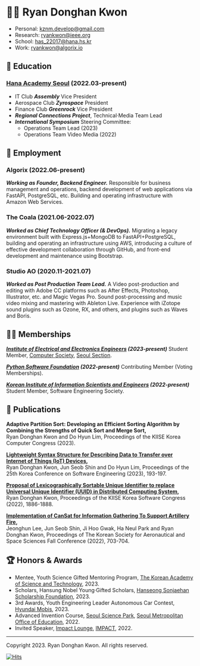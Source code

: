# 🧑‍💻 Ryan Donghan Kwon

- Personal: kznm.develop@gmail.com
- Research: ryankwon@ieee.org
- School: has_22017@hana.hs.kr
- Work: ryankwon@algorix.io

## 🏫 Education

### [Hana Academy Seoul](https://eng.hana.hs.kr) (2022.03-present)
- IT Club ***Assembly*** Vice President
- Aerospace Club ***Zyrospace*** President
- Finance Club ***Greenrock*** Vice President
- ***Regional Connections Project***, Technical·Media Team Lead
- ***International Symposium*** Steering Committee:
  - Operations Team Lead (2023)
  - Operations Team Video Media (2022)

## 💼 Employment

### Algorix (2022.06-present)
***Working as Founder, Backend Engineer.*** Responsible for business management and operations, backend development of web applications via FastAPI, PostgreSQL, etc. Building and operating infrastructure with Amazon Web Services.

<!--
- Amazon Web Service, Python FastAPI, React.js, etc.
Working as Founder and Backend Engineer. Responsible for business management and operations, backend development of web applications via Python FastAPI.
![SCSS](https://img.shields.io/badge/SCSS-gray?style=flat&logo=sass&logoColor=#3776AB)
![SCSS](https://img.shields.io/badge/Python-adaptive?style=flat&logo=FastAPI)
![amazonaws](https://img.shields.io/badge/amazonaws-FF9900?logo=amazonaws&style=flat)
https://icombine.net/knowledge-base/skill-levels
-->

### The Coala (2021.06-2022.07)
***Worked as Chief Technology Officer (& DevOps).*** Migrating a legacy environment built with Express.js+MongoDB to FastAPI+PostgreSQL, building and operating an infrastructure using AWS, introducing a culture of effective development collaboration through GitHub, and front-end development and maintenance using Bootstrap.

### Studio AO (2020.11-2021.07)
***Worked as Post Production Team Lead.*** A Video post-production and editing with Adobe CC platforms such as After Effects, Photoshop, Illustrator, etc. and Magic Vegas Pro. Sound post-processing and music video mixing and mastering with Ableton Live. Experience with iZotope sound plugins such as Ozone, RX, and others, and plugins such as Waves and Boris.

## 👨‍🔬 Memberships

***[Institute of Electrical and Electronics Engineers](https://www.ieee.org) (2023-present)***
Student Member, [Computer Society](https://computer.org/), [Seoul Section](https://site.ieee.org/seoul/).

***[Python Software Foundation](https://www.python.org/psf-landing/) (2022-present)***
Contributing Member (Voting Memberships).

***[Korean Institute of Information Scientists and Engineers](https://www.kiise.or.kr) (2022-present)***
Student Member, Software Engineering Society.

## 📑 Publications

**Adaptive Partition Sort: Developing an Efficient Sorting Algorithm by Combining the Strengths of Quick Sort and Merge Sort,**\
  Ryan Donghan Kwon and Do Hyun Lim,
  Proceedings of the KIISE Korea Computer Congress (2023). 

**[Lightweight Syntax Structure for Describing Data to Transfer over Internet of Things (IoT) Devices](http://sigsoft.or.kr/kcse2023/),**\
  Ryan Donghan Kwon, Jun Seob Shin and Do Hyun Lim,
  Proceedings of the 25th Korea Conference on Software Engineering (2023), 193-197. 
 
**[Proposal of Lexicographically Sortable Unique Identifier to replace Universal Unique Identifier (UUID) in Distributed Computing System](https://www.dbpia.co.kr/journal/articleDetail?nodeId=NODE11224631),**\
  Ryan Donghan Kwon,
  Proceedings of the KIISE Korea Software Congress (2022), 1886-1888. 

**[Implementation of CanSat for Information Gathering To Support Artillery Fire](https://www.dbpia.co.kr/journal/articleDetail?nodeId=NODE11180787),**\
  Jeonghun Lee, Jun Seob Shin, Ji Hoo Gwak, Ha Neul Park and Ryan Donghan Kwon,
  Proceedings of The Korean Society for Aeronautical and Space Sciences Fall Conference (2022), 703-704. 

<!--

## 💡 Experience & Projects

<details>
<summary>Experience</summary>
<h4>MODUPOP: ML + QC (2023.04) <a href="https://festa.io/events/3325">🔗</a></h4>
<h4>BespinGlobal OpsNow360 (2023.02) <a href="https://event.opsnow.com/opsnow360-conference/">🔗</a></h4>
<h4>MODUPOP: JAX/Flax (2023.02) <a href="https://festa.io/events/3118">🔗</a></h4>
<h4>Stripe Product Masterclass for SaaS & Marketplace (2023.01) <a href="https://event-us.kr/stripe/event/54391">SaaS🔗</a> <a href="https://event-us.kr/stripe/event/54392">Marketplace🔗</a></h4>
<h4>IMPACT LOUNGE - Speaker (2022.12) <a href="https://lounge.connect-impact.org/">🔗</a></h4>
<h4>Python Korea End of year Party (2022.12) <a href="https://festa.io/events/2889">🔗</a></h4>
<h4>How Startups go global with Stripe (2022.11) <a href="https://event-us.kr/stripe/event/50555">🔗</a></h4>
<h4>AWS Industry Week (2022.11) <a href="https://aws.amazon.com/ko/events/industry-week/">🔗</a></h4>
<h4>The Junior Conference: Shot 1 - Speaker (2022.07) <a href="https://festa.io/events/2433">🔗</a></h4>
<h4>WoowaBro's GoodJob Conference (2022.04) <a href="https://story.baemin.com/goodjob/">🔗</a></h4>
</details>

<details>
<summary>Projects</summary>
<h4>IoT Factory Manufacturing Execution System, Samsung H.I. (2021.05-2021.06)</h4>
<h4>Art Centre Reservation System, Hana Academy Seoul (2022.06)</h4>
<h4>Private Contents Cloud Deployment with NextCloud (2022.06)</h4>
<h4>Product Recognition Service for Visually Impaired (2022.07)</h4>
<h4>Exam Venue Inquiry System (2022.07)</h4>
<h4>IoT Water Level Reporting System, Hana Academy Seoul (2022.08)</h4>
<h4>Braillie Motion Graphics (2022.09)</h4>
<h4>Modern World Map Quiz (2022.09-2022.10)</h4>
<h4>Face Recognition Attendance System (2022.11)</h4>
</details>
-->

## 🏆 Honors & Awards
- Mentee, Youth Science Gifted Mentoring Program, [The Korean Academy of Science and Technology](https://kast.or.kr/en/), 2023.
- Scholars, Hansung Nobel Young·Gifted Scholars, [Hanseong Sonjaehan Scholarship Foundation](http://sonjaehan.org), 2023.
- 3rd Awards, Youth Engineering Leader Autonomous Car Contest, [Hyundai Mobis](https://www.mobis.co.kr/en/index.do), 2023.
- Advanced Invention Course, [Seoul Science Park](https://ssp.sen.go.kr/), [Seoul Metropolitan Office of Education](https://english.sen.go.kr/english/index.do), 2022.
- Invited Speaker, [Impact Lounge](https://lounge.connect-impact.org/), [IMPACT](https://connect-impact.org/), 2022.

---

Copyright 2023. Ryan Donghan Kwon. All rights reserved.

[![Hits](https://hits.seeyoufarm.com/api/count/incr/badge.svg?url=https%3A%2F%2Fryankwon.dev&count_bg=%2379C83D&title_bg=%23555555&icon=&icon_color=%23E7E7E7&title=hits&edge_flat=false)](https://hits.seeyoufarm.com)
